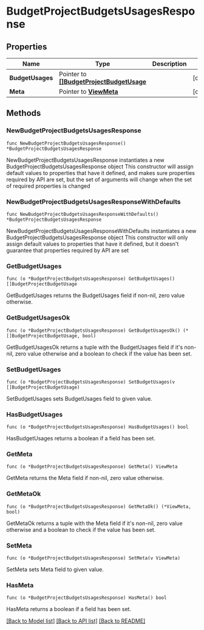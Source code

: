# BudgetProjectBudgetsUsagesResponse

## Properties

Name | Type | Description | Notes
------------ | ------------- | ------------- | -------------
**BudgetUsages** | Pointer to [**[]BudgetProjectBudgetUsage**](BudgetProjectBudgetUsage.md) |  | [optional] 
**Meta** | Pointer to [**ViewMeta**](view.Meta.md) |  | [optional] 

## Methods

### NewBudgetProjectBudgetsUsagesResponse

`func NewBudgetProjectBudgetsUsagesResponse() *BudgetProjectBudgetsUsagesResponse`

NewBudgetProjectBudgetsUsagesResponse instantiates a new BudgetProjectBudgetsUsagesResponse object
This constructor will assign default values to properties that have it defined,
and makes sure properties required by API are set, but the set of arguments
will change when the set of required properties is changed

### NewBudgetProjectBudgetsUsagesResponseWithDefaults

`func NewBudgetProjectBudgetsUsagesResponseWithDefaults() *BudgetProjectBudgetsUsagesResponse`

NewBudgetProjectBudgetsUsagesResponseWithDefaults instantiates a new BudgetProjectBudgetsUsagesResponse object
This constructor will only assign default values to properties that have it defined,
but it doesn't guarantee that properties required by API are set

### GetBudgetUsages

`func (o *BudgetProjectBudgetsUsagesResponse) GetBudgetUsages() []BudgetProjectBudgetUsage`

GetBudgetUsages returns the BudgetUsages field if non-nil, zero value otherwise.

### GetBudgetUsagesOk

`func (o *BudgetProjectBudgetsUsagesResponse) GetBudgetUsagesOk() (*[]BudgetProjectBudgetUsage, bool)`

GetBudgetUsagesOk returns a tuple with the BudgetUsages field if it's non-nil, zero value otherwise
and a boolean to check if the value has been set.

### SetBudgetUsages

`func (o *BudgetProjectBudgetsUsagesResponse) SetBudgetUsages(v []BudgetProjectBudgetUsage)`

SetBudgetUsages sets BudgetUsages field to given value.

### HasBudgetUsages

`func (o *BudgetProjectBudgetsUsagesResponse) HasBudgetUsages() bool`

HasBudgetUsages returns a boolean if a field has been set.

### GetMeta

`func (o *BudgetProjectBudgetsUsagesResponse) GetMeta() ViewMeta`

GetMeta returns the Meta field if non-nil, zero value otherwise.

### GetMetaOk

`func (o *BudgetProjectBudgetsUsagesResponse) GetMetaOk() (*ViewMeta, bool)`

GetMetaOk returns a tuple with the Meta field if it's non-nil, zero value otherwise
and a boolean to check if the value has been set.

### SetMeta

`func (o *BudgetProjectBudgetsUsagesResponse) SetMeta(v ViewMeta)`

SetMeta sets Meta field to given value.

### HasMeta

`func (o *BudgetProjectBudgetsUsagesResponse) HasMeta() bool`

HasMeta returns a boolean if a field has been set.


[[Back to Model list]](../README.md#documentation-for-models) [[Back to API list]](../README.md#documentation-for-api-endpoints) [[Back to README]](../README.md)


